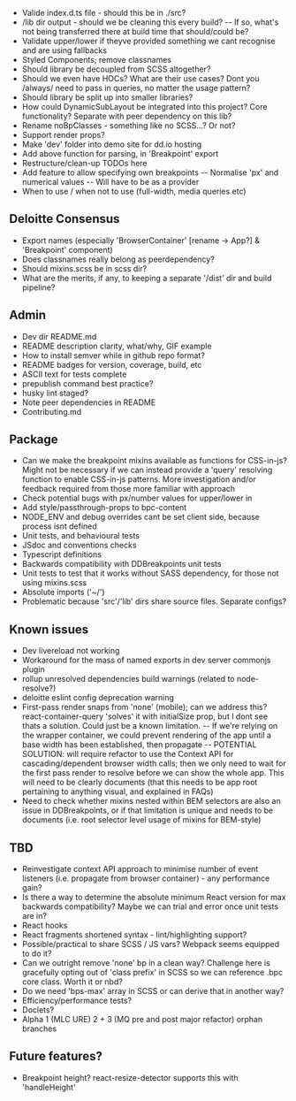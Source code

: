 - Valide index.d.ts file - should this be in ./src?
- /lib dir output - should we be cleaning this every build?
  -- If so, what's not being transferred there at build time that should/could be?
- Validate upper/lower if theyve provided something we cant recognise and are using fallbacks
- Styled Components; remove classnames
- Should library be decoupled from SCSS altogether?
- Should we even have HOCs? What are their use cases? Dont you /always/ need to pass in queries, no matter the usage pattern?
- Should library be split up into smaller libraries?
- How could DynamicSubLayout be integrated into this project? Core functionality? Separate with peer dependency on this lib?
- Rename noBpClasses - something like no SCSS...? Or not?
- Support render props?
- Make 'dev' folder into demo site for dd.io hosting
- Add above function for parsing, in 'Breakpoint' export
- Restructure/clean-up TODOs here
- Add feature to allow specifying own breakpoints
  -- Normalise 'px' and numerical values
  -- Will have to be as a provider
- When to use / when not to use (full-width, media queries etc)

## Deloitte Consensus

- Export names (especially 'BrowserContainer' [rename -> App?] & 'Breakpoint' component)
- Does classnames really belong as peerdependency?
- Should mixins.scss be in scss dir?
- What are the merits, if any, to keeping a separate '/dist' dir and build pipeline?

## Admin

- Dev dir README.md
- README description clarity, what/why, GIF example
- How to install semver while in github repo format?
- README badges for version, coverage, build, etc
- ASCII text for tests complete
- prepublish command best practice?
- husky lint staged?
- Note peer dependencies in README
- Contributing.md

## Package

- Can we make the breakpoint mixins available as functions for CSS-in-js? Might not be necessary if we can instead provide a 'query' resolving function to enable CSS-in-js patterns. More investigation and/or feedback required from those more familiar with approach
- Check potential bugs with px/number values for upper/lower in <Breakpoint/>
- Add style/passthrough-props to bpc-content
- NODE_ENV and debug overrides cant be set client side, because process isnt defined
- Unit tests, and behavioural tests
- JSdoc and conventions checks
- Typescript definitions
- Backwards compatibility with DDBreakpoints unit tests
- Unit tests to test that it works without SASS dependency, for those not using mixins.scss
- Absolute imports ('~/')
- Problematic because 'src'/'lib' dirs share source files. Separate configs?

## Known issues

- Dev livereload not working
- Workaround for the mass of named exports in dev server commonjs plugin
- rollup unresolved dependencies build warnings (related to node-resolve?)
- deloitte eslint config deprecation warning
- First-pass render snaps from 'none' (mobile); can we address this? react-container-query 'solves' it with initialSize prop, but I dont see thats a solution. Could just be a known limitation.
  -- If we're relying on the wrapper container, we could prevent rendering of the app until a base width has been established, then propagate
  -- POTENTIAL SOLUTION: will require refactor to use the Context API for cascading/dependent browser width calls; then we only need to wait for the first pass render to resolve before we can show the whole app. This will need to be clearly documents (that this needs to be app root pertaining to anything visual, and explained in FAQs)
- Need to check whether mixins nested within BEM selectors are also an issue in DDBreakpoints, or if that limitation is unique and needs to be documents (i.e. root selector level usage of mixins for BEM-style)

## TBD

- Reinvestigate context API approach to minimise number of event listeners (i.e. propagate from browser container) - any performance gain?
- Is there a way to determine the absolute minimum React version for max backwards compatibility? Maybe we can trial and error once unit tests are in?
- React hooks
- React fragments shortened syntax - lint/highlighting support?
- Possible/practical to share SCSS / JS vars? Webpack seems equipped to do it?
- Can we outright remove 'none' bp in a clean way? Challenge here is gracefully opting out of 'class prefix' in SCSS so we can reference .bpc core class. Worth it or nbd?
- Do we need 'bps-max' array in SCSS or can derive that in another way?
- Efficiency/performance tests?
- Doclets?
- Alpha 1 (MLC URE) 2 + 3 (MQ pre and post major refactor) orphan branches

## Future features?

- Breakpoint height? react-resize-detector supports this with 'handleHeight'
